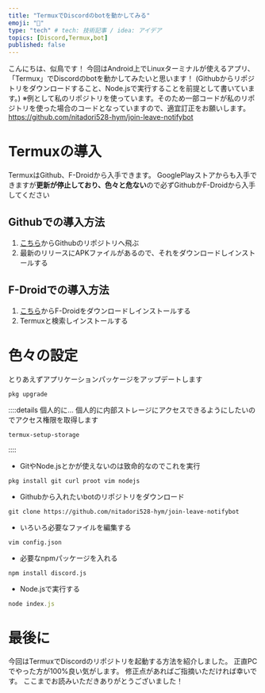 ```yaml
---
title: "TermuxでDiscordのbotを動かしてみる"
emoji: "🤖"
type: "tech" # tech: 技術記事 / idea: アイデア
topics: [Discord,Termux,bot]
published: false
---
```


こんにちは、似鳥です！
今回はAndroid上でLinuxターミナルが使えるアプリ、「Termux」でDiscordのbotを動かしてみたいと思います！
(Githubからリポジトリをダウンロードすること、Node.jsで実行することを前提として書いています。)
※例として私のリポジトリを使っています。そのため一部コードが私のリポジトリを使った場合のコードとなっていますので、適宜訂正をお願いします。
https://github.com/nitadori528-hym/join-leave-notifybot
# Termuxの導入
TermuxはGithub、F-Droidから入手できます。
GooglePlayストアからも入手できますが**更新が停止しており、色々と危ない**ので必ずGithubかF-Droidから入手してください
## Githubでの導入方法
1. [こちら](https://github.com/termux/termux-app)からGithubのリポジトリへ飛ぶ
2. 最新のリリースにAPKファイルがあるので、それをダウンロードしインストールする
## F-Droidでの導入方法
1. [こちら](https://f-droid.org/ja/)からF-Droidをダウンロードしインストールする
2. Termuxと検索しインストールする
# 色々の設定
とりあえずアプリケーションパッケージをアップデートします
```pkg
pkg upgrade
```
::::details 個人的に...
個人的に内部ストレージにアクセスできるようにしたいのでアクセス権限を取得します
```termux
termux-setup-storage
```
::::
- GitやNode.jsとかが使えないのは致命的なのでこれを実行
```pkg
pkg install git curl proot vim nodejs
```
- Githubから入れたいbotのリポジトリをダウンロード
```git
git clone https://github.com/nitadori528-hym/join-leave-notifybot
```
- いろいろ必要なファイルを編集する
```vim
vim config.json
```
- 必要なnpmパッケージを入れる
```npm
npm install discord.js
```
- Node.jsで実行する
```Node.js
node index.js
```
# 最後に
今回はTermuxでDiscordのリポジトリを起動する方法を紹介しました。
正直PCでやった方が100%良い気がします。
修正点があればご指摘いただければ幸いです。
ここまでお読みいただきありがとうございました！